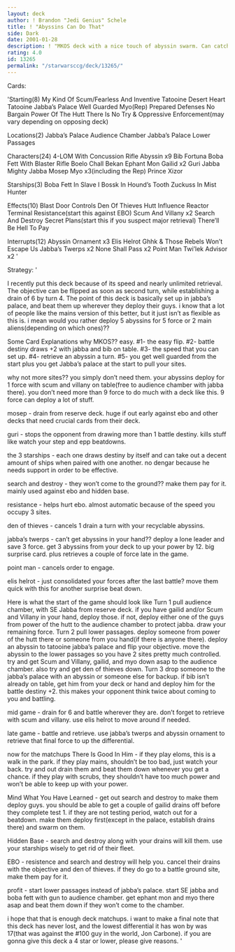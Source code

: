 ```yaml
---
layout: deck
author: ! Brandon "Jedi Genius" Schele
title: ! "Abyssins Can Do That"
side: Dark
date: 2001-01-28
description: ! "MKOS deck with a nice touch of abyssin swarm. Can catch your opponent off guard if they try to battle you."
rating: 4.0
id: 13265
permalink: "/starwarsccg/deck/13265/"
---
```

Cards: 

'Starting(8)
My Kind Of Scum/Fearless And Inventive
Tatooine Desert Heart
Tatooine Jabba’s Palace
Well Guarded
Myo(Rep)
Prepared Defenses
No Bargain
Power Of The Hutt
There Is No Try & Oppressive Enforcement(may vary depending on opposing deck)

Locations(2)
Jabba’s Palace Audience Chamber
Jabba’s Palace Lower Passages

Characters(24)
4-LOM With Concussion Rifle
Abyssin x9
Bib Fortuna
Boba Fett With Blaster Rifle
Boelo
Chall Bekan
Ephant Mon
Gailid x2
Guri
Jabba
Mighty Jabba
Mosep
Myo x3(including the Rep)
Prince Xizor

Starships(3)
Boba Fett In Slave I
Bossk In Hound’s Tooth
Zuckuss In Mist Hunter

Effects(10)
Blast Door Controls
Den Of Thieves
Hutt Influence
Reactor Terminal
Resistance(start this against EBO)
Scum And Villany x2
Search And Destroy
Secret Plans(start this if you suspect major retrieval)
There’ll Be Hell To Pay

Interrupts(12)
Abyssin Ornament x3
Elis Helrot
Ghhk & Those Rebels Won’t Escape Us
Jabba’s Twerps x2
None Shall Pass x2
Point Man
Twi’lek Advisor x2
'

Strategy: '

I recently put this deck because of its speed and nearly unlimited retrieval. The objective can be flipped as soon as second turn, while establishing a drain of 6 by turn 4. The point of this deck is basically set up in jabba’s palace, and beat them up wherever they deploy their guys.
i know that a lot of people like the mains version of this better, but it just isn’t as flexible as this is. i mean would you rather deploy 5 abyssins for 5 force or 2 main aliens(depending on which ones)??

Some Card Explanations
why MKOS?? easy. #1- the easy flip. #2- battle destiny draws +2 with jabba and bib on table. #3- the speed that you can set up. #4- retrieve an abyssin a turn. #5- you get well guarded from the start plus you get Jabba’s palace at the start to pull your sites.

why not more sites?? you simply don’t need them. your abyssins deploy for 1 force with scum and villany on table(free to audience chamber with jabba there). you don’t need more than 9 force to do much with a deck like this. 9 force can deploy a lot of stuff.

mosep - drain from reserve deck. huge if out early against ebo and other decks that need crucial cards from their deck.

guri - stops the opponent from drawing more than 1 battle destiny. kills stuff like watch your step and epp beatdowns.

the 3 starships - each one draws destiny by itself and can take out a decent amount of ships when paired with one another. no dengar because he needs support in order to be effective.

search and destroy - they won’t come to the ground?? make them pay for it. mainly used against ebo and hidden base.

resistance - helps hurt ebo. almost automatic because of the speed you occupy 3 sites.

den of thieves - cancels 1 drain a turn with your recyclable abyssins.

jabba’s twerps - can’t get abyssins in your hand?? deploy a lone leader and save 3 force. get 3 abyssins from your deck to up your power by 12. big surprise card. plus retrieves a couple of force late in the game.

point man - cancels order to engage.

elis helrot - just consolidated your forces after the last battle? move them quick with this for another surprise beat down.

Here is what the start of the game should look like
Turn 1 pull audience chamber, with SE Jabba from reserve deck. if you have gailid and/or Scum and Villany in your hand, deploy those. if not, deploy either one of the guys from power of the hutt to the audience chamber to protect jabba. draw your remaining force.
Turn 2 pull lower passages. deploy someone from power of the hutt there or someone from you hand(if there is anyone there). deploy an abyssin to tatooine jabba’s palace and flip your objective. move the abyssin to the lower passages so you have 2 sites pretty much controlled. try and get Scum and Villany, gailid, and myo down asap to the audience chamber. also try and get den of thieves down.
Turn 3 drop someone to the jabba’s palace with an abyssin or someone else for backup. if bib isn’t already on table, get him from your deck or hand and deploy him for the battle destiny +2. this makes your opponent think twice about coming to you and battling.

mid game - drain for 6 and battle wherever they are. don’t forget to retrieve with scum and villany. use elis helrot to move around if needed.

late game - battle and retrieve. use jabba’s twerps and abyssin ornament to retrieve that final force to up the differential.

now for the matchups
There Is Good In Him - if they play eloms, this is a walk in the park. if they play mains, shouldn’t be too bad, just watch your back. try and out drain them and beat them down whenever you get a chance. if they play with scrubs, they shouldn’t have too much power and won’t be able to keep up with your power.

Mind What You Have Learned - get out search and destroy to make them deploy guys. you should be able to get a couple of gailid drains off before they complete test 1. if they are not testing period, watch out for a beatdown. make them deploy first(except in the palace, establish drains there) and swarm on them.

Hidden Base - search and destroy along with your drains will kill them. use your starships wisely to get rid of their fleet.

EBO - resistence and search and destroy will help you. cancel their drains with the objective and den of thieves. if they do go to a battle ground site, make them pay for it.

profit - start lower passages instead of jabba’s palace. start SE jabba and boba fett with gun to audience chamber. get ephant mon and myo there asap and beat them down if they won’t come to the chamber.

i hope that that is enough deck matchups. i want to make a final note that this deck has never lost, and the lowest differential it has won by was 17(that was against the #100 guy in the world, Jon Carbone). if you are gonna give this deck a 4 star or lower, please give reasons.  '
